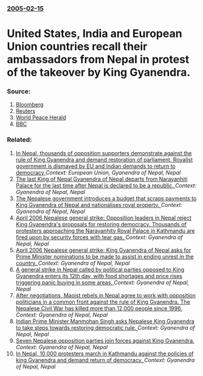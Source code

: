 ### [2005-02-15](/news/2005/02/15/index.md)

#  United States, India and European Union countries recall their ambassadors from Nepal in protest of the takeover by King Gyanendra. 




### Source:

1. [Bloomberg](http://www.bloomberg.com/apps/news?pid=10000087&sid=aDna9hj53UoM&refer=top_world_news)
2. [Reuters](http://www.reuters.com/newsArticle.jhtml?type=politicsNews&storyID=7622145)
3. [World Peace Herald](http://www.wpherald.com/storyview.php?StoryID=20050214-083829-9992r)
4. [BBC](http://news.bbc.co.uk/2/hi/south_asia/4263877.stm)

### Related:

1. [ In Nepal, thousands of opposition supporters demonstrate against the rule of King Gyanendra and demand restoration of parliament. Royalist government is dismayed by EU and Indian demands to return to democracy ](/news/2005/05/22/in-nepal-thousands-of-opposition-supporters-demonstrate-against-the-rule-of-king-gyanendra-and-demand-restoration-of-parliament-royalist.md) _Context: European Union, Gyanendra of Nepal, Nepal_
2. [ The last King of Nepal Gyanendra of Nepal departs from Narayanhiti Palace for the last time after Nepal is declared to be a republic. ](/news/2008/06/11/the-last-king-of-nepal-gyanendra-of-nepal-departs-from-narayanhiti-palace-for-the-last-time-after-nepal-is-declared-to-be-a-republic.md) _Context: Gyanendra of Nepal, Nepal_
3. [ The Nepalese government introduces a budget that scraps payments to King Gyanendra of Nepal and nationalises royal property. ](/news/2007/07/12/the-nepalese-government-introduces-a-budget-that-scraps-payments-to-king-gyanendra-of-nepal-and-nationalises-royal-property.md) _Context: Gyanendra of Nepal, Nepal_
4. [ April 2006 Nepalese general strike: Opposition leaders in Nepal reject King Gyanendra's proposals for restoring democracy. Thousands of protesters approaching the Narayanhity Royal Palace in Kathmandu are fired upon by security forces with tear gas. ](/news/2006/04/22/april-2006-nepalese-general-strike-opposition-leaders-in-nepal-reject-king-gyanendra-s-proposals-for-restoring-democracy-thousands-of-pro.md) _Context: Gyanendra of Nepal, Nepal_
5. [ April 2006 Nepalese general strike: King Gyanendra of Nepal asks for Prime Minister nominations to be made to assist in ending unrest in the country. ](/news/2006/04/21/april-2006-nepalese-general-strike-king-gyanendra-of-nepal-asks-for-prime-minister-nominations-to-be-made-to-assist-in-ending-unrest-in-th.md) _Context: Gyanendra of Nepal, Nepal_
6. [ A general strike in Nepal called by political parties opposed to King Gyanendra enters its 12th day, with food shortages and price rises triggering panic buying in some areas. ](/news/2006/04/17/a-general-strike-in-nepal-called-by-political-parties-opposed-to-king-gyanendra-enters-its-12th-day-with-food-shortages-and-price-rises-tr.md) _Context: Gyanendra of Nepal, Nepal_
7. [ After negotiations, Maoist rebels in Nepal agree to work with opposition politicians in a common front against the rule of King Gyanendra. The Nepalese Civil War has killed more than 12,000 people since 1996. ](/news/2005/11/19/after-negotiations-maoist-rebels-in-nepal-agree-to-work-with-opposition-politicians-in-a-common-front-against-the-rule-of-king-gyanendra.md) _Context: Gyanendra of Nepal, Nepal_
8. [ Indian Prime Minister Manmohan Singh asks Nepalese King Gyanendra to take steps towards restoring democratic rule. ](/news/2005/11/13/indian-prime-minister-manmohan-singh-asks-nepalese-king-gyanendra-to-take-steps-towards-restoring-democratic-rule.md) _Context: Gyanendra of Nepal, Nepal_
9. [ Seven Nepalese opposition parties join forces against King Gyanendra. ](/news/2005/05/8/seven-nepalese-opposition-parties-join-forces-against-king-gyanendra.md) _Context: Gyanendra of Nepal, Nepal_
10. [ In Nepal, 10,000 protesters march in Kathmandu against the policies of king Gyanendra and demand return of democracy. ](/news/2005/05/1/in-nepal-10-000-protesters-march-in-kathmandu-against-the-policies-of-king-gyanendra-and-demand-return-of-democracy.md) _Context: Gyanendra of Nepal, Nepal_
